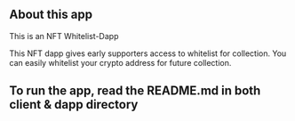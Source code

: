 ## About this app

This is an NFT Whitelist-Dapp

This NFT dapp gives early supporters access to whitelist for collection. You can easily whitelist your crypto address for future collection. 

## To run the app, read the README.md in both client & dapp directory